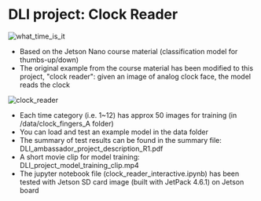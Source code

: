 # DLI project: Clock Reader

![what_time_is_it](https://user-images.githubusercontent.com/3192324/185134059-e0fe20ed-ec36-47eb-93d5-946fd59c8208.png)

- Based on the Jetson Nano course material (classification model for thumbs-up/down)
- The original example from the course material has been modified to this project, "clock reader": given an image of analog clock face, the model reads the clock 

![clock_reader](https://user-images.githubusercontent.com/3192324/185050448-337f6bed-e5c6-493f-9f19-bf715a508b90.png)

- Each time category (i.e. 1~12) has approx 50 images for training (in /data/clock_fingers_A folder)
- You can load and test an example model in the data folder
- The summary of test results can be found in the summary file: DLI_ambassador_project_description_R1.pdf
- A short movie clip for model training: DLI_project_model_training_clip.mp4
- The jupyter notebook file (clock_reader_interactive.ipynb) has been tested with Jetson SD card image (built with JetPack 4.6.1) on Jetson board
